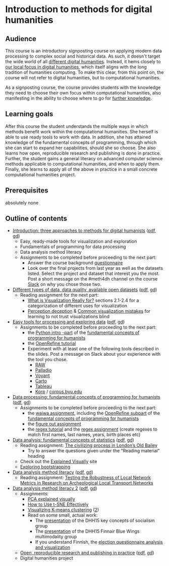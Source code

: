 # Introduction to methods for digital humanities

## Audience

This course is an introductory signposting course on applying modern data processing to complex social and historical data. As such, it doesn't target the wide world of all [different digital humanities](http://j.mp/allthedh). Instead, it hems closely to [our local focus in digital humanities](https://www.helsinki.fi/en/helsinki-centre-for-digital-humanities/our-digital-humanities), which itself aligns with the long tradition of humanities computing. To make this clear, from this point on, the course will not refer to digital humanities, but to computational humanities.

As a signposting course, the course provides students with the knowledge they need to choose their own focus within computational humanities, also manifesting in the ability to choose where to go for [further knowledge](where-to-continue.md).

## Learning goals

After this course the student understands the multiple ways in which methods benefit work within the computational humanities. She herself is able to use ready tools to work with data. In addition, she has attained knowledge of the fundamental concepts of programming, through which she can start to expand her capabilities, should she so choose. She also learns how open, reproducible research and publishing is done in practice. Further, the student gains a general literacy on advanced computer science methods applicable to computational humanities, and when to apply them. Finally, she learns to apply all of the above in practice in a small concrete computational humanities project.

## Prerequisites

absolutely none

## Outline of contents

* [Introduction: three approaches to methods for digital humanists](https://docs.google.com/presentation/d/e/2PACX-1vQ65t6vb2LpJbHUDNkUdONZxFtDHKfCwPfccRHCtUgmOZILAA8JeA0ZFdU4ck2iifaOeEAj2dYBT6ge/pub?start=false&loop=false&delayms=3000) \([pdf](http://docs.google.com/presentation/d/1PAWx9XMddcnLo6bR9IX7-OhRQdwcsvOTHKk4MhNrmIM/export/pdf), [gd](https://docs.google.com/presentation/d/1PAWx9XMddcnLo6bR9IX7-OhRQdwcsvOTHKk4MhNrmIM/edit?usp=sharing)\)
  * Easy, ready-made tools for visualization and exploration
  * Fundamentals of programming for data processing
  * Data analysis method literacy
  * Assignments to be completed before proceeding to the next part:
    * Answer the course background [questionnaire](https://docs.google.com/forms/d/e/1FAIpQLSdxYRuBppBjfqQ_MnFi6wWIb2ZVSpgXQNFYPc8HDjV8-u-vlw/viewform)
    * Look over the final projects from last year as well as the datasets listed. Select the project and dataset that interest you the most. Post a short message on the \#meth4dh channel on the course [Slack](http://dhintros.slack.com/) on why you chose those two.
* [Different types of data, data quality, available open datasets](https://docs.google.com/presentation/d/e/2PACX-1vROPsNcHa1kF_xZZO_ugLKKW9d8pb8eW4YQdzBV8IrNWN7qxe-tnMzmqnUe4iehVXYcsjfyCOYl96x8/pub?start=false&loop=false&delayms=3000) \([pdf](http://docs.google.com/presentation/d/1W2do4Z0yWJ_0eMbi4dEI7k1yyTN7dmVJylgHgQpLNzk/export/pdf), [g](https://docs.google.com/presentation/d/1W2do4Z0yWJ_0eMbi4dEI7k1yyTN7dmVJylgHgQpLNzk/edit)[d](https://docs.google.com/presentation/d/1W2do4Z0yWJ_0eMbi4dEI7k1yyTN7dmVJylgHgQpLNzk/edit?usp=sharing)\)
  * Reading assignment for the next part: 
    * [What is Visualization Really for?](http://arxiv.org/pdf/1305.5670.pdf) sections 2.1-2.4 for a categorization of different uses for visualization
    * [Perception deception](https://infoactive.co/data-design/ch17.html) & [Common visualization mistakes](https://infoactive.co/data-design/ch18.html) for learning to not trust visualizations blind
* [Easy tools for processing and exploring data](https://docs.google.com/presentation/d/e/2PACX-1vQ0GNUtEwkYQ4NyRki6SohJ2DLS0wt4MKF3cVzuU7UlLq9yUij5Qd2ZgFltEb8KcPp7aYOXrSLFMdYa/pub?start=false&loop=false&delayms=3000) \([pdf](http://docs.google.com/presentation/d/1RF4s0AJuoVUAQIdw3c4Sf5ozLIb2Kd_vNN1SXp8IqFg/export/pdf), [gd](https://docs.google.com/presentation/d/1RF4s0AJuoVUAQIdw3c4Sf5ozLIb2Kd_vNN1SXp8IqFg/edit?usp=sharing)\)
  * Assignments to be completed before proceeding to the next part:
    * the [Python intro -part](https://github.com/jiemakel/dhintro/blob/master/python_intro.ipynb) of the [fundamental concepts of programming for humanists](https://github.com/jiemakel/dhintro/)
    * the [OpenRefine tutorial](https://programminghistorian.org/lessons/cleaning-data-with-openrefine)
    * Experiment with at least one of the following tools described in the slides. Post a message on Slack about your experience with the tool you chose.
      * [RAW](http://rawgraphs.io/)
      * [Palladio](https://moodle.helsinki.fi/hdlab.stanford.edu/palladio/)
      * [Voyant](https://voyant-tools.org/)
      * [Carto](https://carto.com/)
      * [Tableau](https://www.tableau.com/)
      * [Korp](https://moodle.helsinki.fi/korp.csc.fi) / [corpus.byu.edu](http://corpus.byu.edu/)
* [Data processing: fundamental concepts of programming for humanists](https://docs.google.com/presentation/d/e/2PACX-1vSZSb9hmeRG5vTENcKe7WE8k9Uu32xPgTICPz2-Cw8O5Zssqitv-XfNC6wVLf215sod18n4wGMLoyIx/pub?start=false&loop=false&delayms=3000) \([pdf](http://docs.google.com/presentation/d/1Hor0RqZTZEV-77gdwZPgCpz8MlX4ZmsIwSyGcCDi3Ks/export/pdf), [gd](https://docs.google.com/presentation/d/1Hor0RqZTZEV-77gdwZPgCpz8MlX4ZmsIwSyGcCDi3Ks/edit?usp=sharing)\)
  * Assignments to be completed before proceeding to the next part:
    * the [waiwa assignment](https://github.com/jiemakel/dhintro/blob/master/waiwa.ipynb), including the [OpenRefine subpart](https://docs.google.com/document/d/1m6EEbPCSnjg6F1VPBj4sa8NNnMWPGduXqirGwXirDxI/edit) of the [fundamental concepts of programming for humanists](https://github.com/jiemakel/dhintro/)
    * the [figure out assignment](https://github.com/jiemakel/dhintro/blob/master/python_figure_out.ipynb)
    * the [regex tutorial](https://regexone.com/) and the [regex assignment](https://regex101.com/r/6439eo/1) \(create regexes to match first names, last names, years, birth places etc\)
* [Data analysis: fundamental concepts of statistics](https://docs.google.com/presentation/d/e/2PACX-1vR7OYZauaLDOFf3M2ACynBcW77Ezx7SDSh5heLEzxOdc0ExMujU5t7GpksgdHpXbQKE9mpYPxlWT6c-/pub?start=false&loop=false&delayms=3000) \([pdf](http://docs.google.com/presentation/d/1LYYXZJ3WOHCThv_i4fA_anx_s0LkYxFQ0wzJpC8KaSk/export/pdf), [gd](https://docs.google.com/presentation/d/1LYYXZJ3WOHCThv_i4fA_anx_s0LkYxFQ0wzJpC8KaSk/edit?usp=sharing)\)
  * Reading assignment: [The civilizing process in London’s Old Bailey](https://www.ncbi.nlm.nih.gov/pmc/articles/PMC4084475/pdf/pnas.201405984.pdf)
    * Try to answer the questions given under the "Reading material" heading
  * Check out the [Explained Visually](http://setosa.io/ev/) site
  * [Exploring bootstrapping](http://www.lock5stat.com/StatKey/bootstrap_1_quant/bootstrap_1_quant.html)
* [Data analysis method literacy](https://docs.google.com/presentation/d/e/2PACX-1vTEAtbzLYJXn2Pp8ozrSfxmzQOxo6SfVOXpscLbgCXkeXtqpzlwlU37dmQTWEAjIUAPedbT_BG1x0Ll/pub?start=false&loop=false&delayms=3000) \([pdf](http://docs.google.com/presentation/d/1GfmNxZ-k4mowZvatMNXDM51cIsbr8zf_ymV9VSqO0jk/export/pdf), [gd](https://docs.google.com/presentation/d/1GfmNxZ-k4mowZvatMNXDM51cIsbr8zf_ymV9VSqO0jk/edit?usp=sharing)\)
  * Reading assignment: [Testing the Robustness of Local Network Metrics in Research on Archeological Local Transport Networks](http://dx.doi.org/10.3389/fdigh.2016.00006)
* [Data analysis method literacy 2](https://docs.google.com/presentation/d/e/2PACX-1vR4NjZkDSF_-SHOReFALXa6sOieVIDNXe5t2hiXKngZrYwvwkEHvr3tbjXaXst6eQ4UfZvwqmddn8Ri/pub?start=false&loop=false&delayms=3000) \([pdf](https://docs.google.com/presentation/d/1gLgX8TxwxCOeUAIUW7mz3BD0pPUKJHqb9NVi5kGmN0s/export/pdf), [gd](https://docs.google.com/presentation/d/1gLgX8TxwxCOeUAIUW7mz3BD0pPUKJHqb9NVi5kGmN0s/edit)\)
  * Assignments:
    * [PCA explained visually](http://setosa.io/ev/principal-component-analysis/)
    * [How to Use t-SNE Effectively](https://distill.pub/2016/misread-tsne/)
    * [Visualizing K-means clustering](https://www.naftaliharris.com/blog/visualizing-k-means-clustering/) \([2](http://stanford.edu/class/ee103/visualizations/kmeans/kmeans.html)\)
    * Read on some small, actual work:
      * The [presentation](http://dayofdh2015.uned.es/fnewspapers/wp-content/uploads/sites/129/2015/05/Key-concepts-of-Socialism-Friday.pdf) of the DHH15 key concepts of socialism group
      * The [presentation](https://prezi.com/g-0b_r604myv/dhh15-multimodality/?utm_campaign=share&utm_medium=copy) of the DHH15 Finnair Blue Wings multimodality group
      * If you understand Finnish, the [election questionnaire analysis and visualization](https://users.aalto.fi/~leinona1/vaalit2015/)
  * [Open, reproducible research and publishing in practice](https://docs.google.com/presentation/d/e/2PACX-1vTskrzZ3-EsFn25c743n4Ez04IBwKXlJnHC3b1vvUvM84NtJ-mq9lIOqq3U32q6vEdzNdcOhM6_BUg1/pub?start=false&loop=false&delayms=3000) \([pdf](https://docs.google.com/presentation/d/1exuIWHNBR5mhfyutqO9xuIwycUUTAjOM2CU9iciinc8/export/pdf), [gd](https://docs.google.com/presentation/d/1exuIWHNBR5mhfyutqO9xuIwycUUTAjOM2CU9iciinc8/edit)\)
  * Digital humanities project





